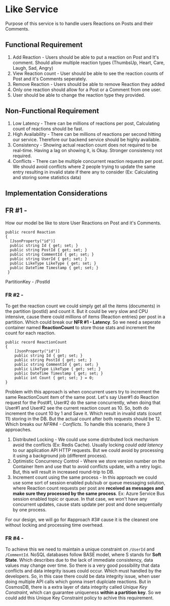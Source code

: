 # Like Service
Purpose of this service is to handle users Reactions on Posts and their Comments.

## Functional Requirement

1. Add Reaction - Users should be able to put a reaction on Post and It's comment. Should allow multiple reaction types (ThumbsUp, Heart, Care, Laugh, Sad, Angry)
2. View Reaction count - User should be able to see the reaction counts of Post and it's Comments seperately.
3. Remove Reaction - Users should be able to remove Reaction they added
4. Only one reaction should allow for a Post or a Comment from one user.
5. User should be able to change the reaction type they provided.

## Non-Functional Requirement
1. Low Latency - There can be millions of reactions per post, Calculating count of reactions should be fast. 
2. High Availability - There can be millions of reactions per second hitting our service. Therefore our backend service should be highly available.
3. Consistency - Showing actual reaction count does not required to be real-time. Having a lag on showing it, is Okay. Stronger consistency not required.
4. Conflicts - There can be multiple concurrent reaction requests per post. We should avoid conflicts where 2 people trying to update the same entry resulting in invalid state if there any to consider (Ex: Calculating and storing some statistics data)

## Implementation Considerations

## FR #1 - <br>
How our model be like to store User Reactions on Post and it's Comments.
```
public record Reaction
{
  [JsonProperty("id")]
  public string Id { get; set; }
  public string PostId { get; set; }
  public string CommentId { get; set; }
  public string UserId { get; set; }
  public LikeType LikeType { get; set; }
  public DateTime Timestamp { get; set; }
 }
```
PartitionKey - /PostId


### FR #2 - <br>
To get the reaction count we could simply get all the items (documents) in the partition (postId) and count it. But it could be very slow and CPU intensive, cause there could millions of items (Reaction entries) per post in a partition. Which could break our **NFR #1 - Latency**. So we need a seperate container named **ReactionCount** to store those stats and increment the count for each reaction. 
```
public record ReactionCount
{
    [JsonProperty("id")]
    public string Id { get; set; }
    public string PostId { get; set; }
    public string CommentId { get; set; }
    public LikeType LikeType { get; set; }
    public DateTime Timestamp { get; set; }
    public int Count { get; set; } = 0;
}
```

Problem with this approach is when concurrent users try to increment the same ReactionCount item of the same post. Let's say User#1 do Reaction request for the Post#1, User#2 do the same concurrently, when doing that User#1 and User#2 see the current reaction count as 10. So, both do increment the count 10 by 1 and Save it. Which result in invalid stats (count 11) storing in the DB. But the actual count after both requests should be 12. Which breaks our *NFR#4 - Conflicts*. To handle this scenario, there 3 approaches.
1. Distributed Locking - We could use some distributed lock mechanism avoid the conflicts (Ex: Redis Cache). Usually locking *could add latency* to our application API HTTP requests. But we could avoid by processing it using a background job (different process).
2. Optimistic Concurrency Control - Where we store version number on the Container Item and use that to avoid conflicts update, with a retry logic. But, this will result in increased round-trip to DB.
3. Increment count using the same process - In this approach we could use some sort of session enabled pub/sub or queue messaging solution, where Reaction count requests per post are **received as messages and make sure they processed by the same process**. Ex: Azure Service Bus session enabled topic or queue. In that case, we won't have any concurrent updates, cause stats update per post and done sequentially by one process. 

For our design, we will go for #approach #3# cause it is the cleanest one without locking and processing time overhead.

### FR #4 - <br>
To achieve this we need to maintain a unique constraint on `/UserId` and `/CommentId`. NoSQL databases follow BASE model, where S stands for **Soft State**. Which describes due to the lack of immediate consistency, data values may change over time. So there is a very good possibility that data conflicts and data integrity issues could occur. Which must handled by the developers. So, in this case there could be data integrity issue, when user doing multiple API calls which gonna insert duplciate reactions. But in CosmosDB, there is a extra layer of data integrity called *Unique Key Constraint*, which can guarantee uniqueness **within a partition key**. So we could add this Unique Key Constraint policy to achive this requirement. 
